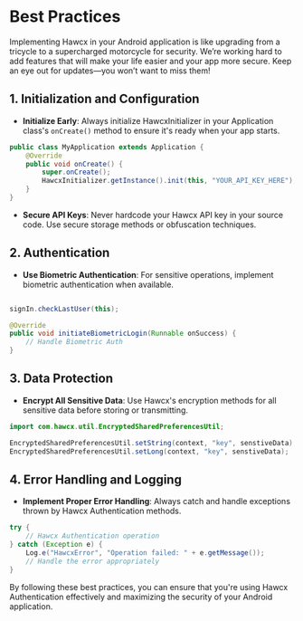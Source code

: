# Best Practices

Implementing Hawcx in your Android application is like upgrading from a tricycle to a supercharged motorcycle for security. We’re working hard to add features that will make your life easier and your app more secure. Keep an eye out for updates—you won’t want to miss them!

## 1. Initialization and Configuration

- **Initialize Early**: Always initialize HawcxInitializer in your Application class's `onCreate()` method to ensure it's ready when your app starts.

```java
public class MyApplication extends Application {
    @Override
    public void onCreate() {
        super.onCreate();
        HawcxInitializer.getInstance().init(this, "YOUR_API_KEY_HERE");
    }
}
```

- **Secure API Keys**: Never hardcode your Hawcx API key in your source code. Use secure storage methods or obfuscation techniques.

## 2. Authentication

- **Use Biometric Authentication**: For sensitive operations, implement biometric authentication when available.

```java

signIn.checkLastUser(this);

@Override
public void initiateBiometricLogin(Runnable onSuccess) {
    // Handle Biometric Auth
}
```

## 3. Data Protection

- **Encrypt All Sensitive Data**: Use Hawcx's encryption methods for all sensitive data before storing or transmitting.

```java
import com.hawcx.util.EncryptedSharedPreferencesUtil;

EncryptedSharedPreferencesUtil.setString(context, "key", senstiveData); 
EncryptedSharedPreferencesUtil.setLong(context, "key", senstiveData); 
```

## 4. Error Handling and Logging

- **Implement Proper Error Handling**: Always catch and handle exceptions thrown by Hawcx Authentication methods.

```java
try {
    // Hawcx Authentication operation
} catch (Exception e) {
    Log.e("HawcxError", "Operation failed: " + e.getMessage());
    // Handle the error appropriately
}
```


By following these best practices, you can ensure that you're using Hawcx Authentication effectively and maximizing the security of your Android application. 